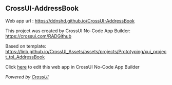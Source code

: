 ## CrossUI-AddressBook
Web app url : https://ddnshd.github.io/CrossUI-AddressBook

This project was created by CrossUI No-Code App Builder: https://crossui.com/RADGithub

Based on template: https://linb.github.io/CrossUI_Assets/assets/projects/Prototyping/xui_project_tpl_AddressBook

Click [here](https://crossui.com/RADGithub/#!from=github&owner=ddnshd&repo=CrossUI-AddressBook) to edit this web app in CrossUI No-Code App Builder

<i>Powered by [CrossUI](https://crossui.com)</i>
